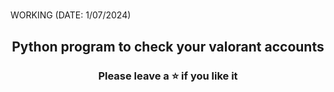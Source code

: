 <h1 align="center">
</h1>
WORKING (DATE: 1/07/2024)
<h2 align="center">
  Python program to check your valorant accounts
</h2>

<h3 align="center">
Please leave a ⭐  if you like it
</h3>
